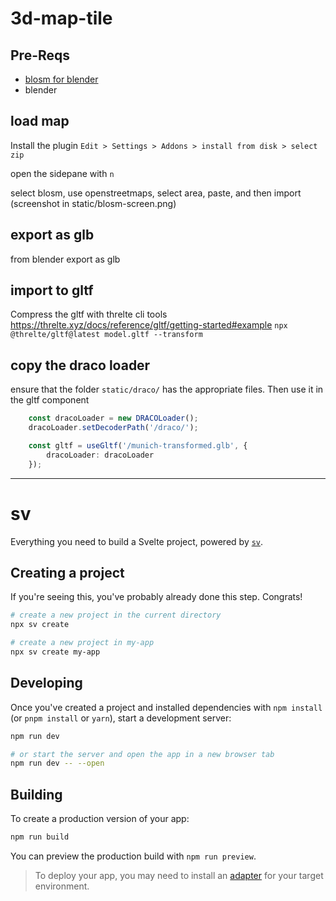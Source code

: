 
# 3d-map-tile

## Pre-Reqs
- [blosm for blender](https://prochitecture.gumroad.com/l/blender-osm)
- blender

## load map
Install the plugin
`Edit > Settings > Addons > install from disk > select zip`

open the sidepane with `n`

select blosm, use openstreetmaps, select area, paste, and then import (screenshot in static/blosm-screen.png)

## export as glb

from blender export as glb

## import to gltf

Compress the gltf with threlte cli tools  https://threlte.xyz/docs/reference/gltf/getting-started#example
`npx @threlte/gltf@latest model.gltf --transform`

## copy the draco loader
ensure that the folder `static/draco/` has the appropriate files. Then use it in the gltf component

```ts
	const dracoLoader = new DRACOLoader();
	dracoLoader.setDecoderPath('/draco/');

	const gltf = useGltf('/munich-transformed.glb', {
		dracoLoader: dracoLoader
	});
```

---

# sv

Everything you need to build a Svelte project, powered by [`sv`](https://github.com/sveltejs/cli).

## Creating a project

If you're seeing this, you've probably already done this step. Congrats!

```bash
# create a new project in the current directory
npx sv create

# create a new project in my-app
npx sv create my-app
```

## Developing

Once you've created a project and installed dependencies with `npm install` (or `pnpm install` or `yarn`), start a development server:

```bash
npm run dev

# or start the server and open the app in a new browser tab
npm run dev -- --open
```

## Building

To create a production version of your app:

```bash
npm run build
```

You can preview the production build with `npm run preview`.

> To deploy your app, you may need to install an [adapter](https://svelte.dev/docs/kit/adapters) for your target environment.
